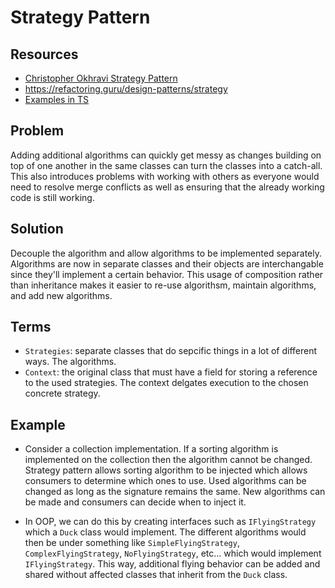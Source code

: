 # Strategy Pattern

## Resources
* [Christopher Okhravi Strategy Pattern](https://www.youtube.com/watch?v=v9ejT8FO-7I&list=PLrhzvIcii6GNjpARdnO4ueTUAVR9eMBpc)
* https://refactoring.guru/design-patterns/strategy
* [Examples in TS](https://refactoring.guru/design-patterns/strategy/typescript/example)

## Problem
Adding additional algorithms can quickly get messy as changes building on top
  of one another in the same classes can turn the classes into a catch-all. This
  also introduces problems with working with others as everyone would need to
  resolve merge conflicts as well as ensuring that the already working code is
  still working.

## Solution
Decouple the algorithm and allow algorithms to be implemented separately.
Algorithms are now in separate classes and their objects are interchangable
since they'll implement a certain behavior. This usage of composition rather
than inheritance makes it easier to re-use algorithsm, maintain algorithms, and
add new algorithms.

## Terms
* `Strategies`: separate classes that do sepcific things in a lot of different
  ways. The algorithms.
* `Context`: the original class that must have a field for storing a reference
  to the used strategies. The context delgates execution to the chosen concrete
  strategy.

## Example
* Consider a collection implementation. If a sorting algorithm is implemented
  on the collection then the algorithm cannot be changed. Strategy pattern
  allows sorting algorithm to be injected which allows consumers to determine
  which ones to use. Used algorithms can be changed as long as the signature
  remains the same. New algorithms can be made and consumers can decide when to
  inject it.

* In OOP, we can do this by creating interfaces such as `IFlyingStrategy` which a
  `Duck` class would implement. The different algorithms would then be under
  something like `SimpleFlyingStrategy`, `ComplexFlyingStrategy`,
  `NoFlyingStrategy`, etc... which would implement `IFlyingStrategy`. This way,
  additional flying behavior can be added and shared without affected classes
  that inherit from the `Duck` class.